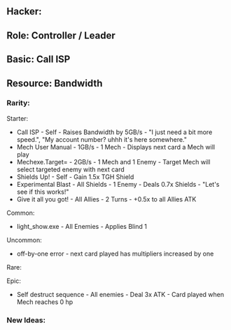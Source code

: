 ﻿## Hacker:

## Role: Controller / Leader

## Basic: Call ISP

## Resource: Bandwidth

### Rarity:

Starter:
- Call ISP - Self -  Raises Bandwidth by 5GB/s - "I just need a bit more speed.", "My account number? uhhh it's here somewhere."
- Mech User Manual  - 1GB/s - 1 Mech - Displays next card a Mech will play 
- Mechexe.Target= - 2GB/s - 1 Mech and 1 Enemy - Target Mech will select targeted enemy with next card
- Shields Up! - Self - Gain 1.5x TGH Shield
- Experimental Blast - All Shields - 1 Enemy - Deals 0.7x Shields - "Let's see if this works!"
- Give it all you got! - All Allies - 2 Turns - +0.5x to all Allies ATK

Common:
- light_show.exe - All Enemies - Applies Blind 1

Uncommon:
- off-by-one error - next card played has multipliers increased by one

Rare:


Epic:
- Self destruct sequence - All enemies - Deal 3x ATK - Card played when Mech reaches 0 hp


### New Ideas:


